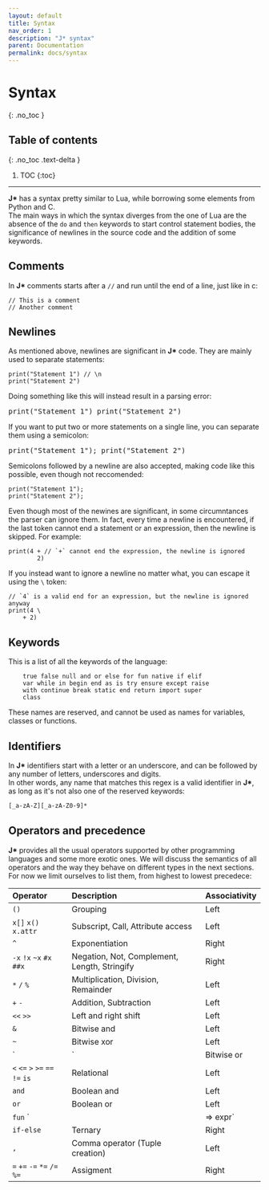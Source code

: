 ```yaml
---
layout: default
title: Syntax
nav_order: 1
description: "J* syntax"
parent: Documentation
permalink: docs/syntax
---
```


# Syntax
{: .no_toc }

## Table of contents
{: .no_toc .text-delta }

1. TOC
{:toc}

---

**J\*** has a syntax pretty similar to Lua, while borrowing some elements from Python and C.  
The main ways in which the syntax diverges from the one of Lua are the absence of the `do` and 
`then` keywords to start control statement bodies, the significance of newlines in the source code 
and the addition of some keywords.

## Comments

In **J\*** comments starts after a `//` and run until the end of a line, just like in c:
```jstar
// This is a comment
// Another comment
```

## Newlines

As mentioned above, newlines are significant in **J\*** code. They are mainly used to separate 
statements:
```jstar
print("Statement 1") // \n
print("Statement 2")
```

Doing something like this will instead result in a parsing error:
<pre class="runnable-snippet">
print("Statement 1") print("Statement 2")
</pre>

If you want to put two or more statements on a single line, you can separate them using a semicolon:
<pre class="runnable-snippet">
print("Statement 1"); print("Statement 2")
</pre>

Semicolons followed by a newline are also accepted, making code like this possible, even though not
reccomended:
```jstar
print("Statement 1");
print("Statement 2");
```

Even though most of the newines are significant, in some circumntances the parser can ignore them.
In fact, every time a newline is encountered, if the last token cannot end a statement or an 
expression, then the newline is skipped. For example:
```jstar
print(4 + // `+` cannot end the expression, the newline is ignored
        2)
```

If you instead want to ignore a newline no matter what, you can escape it using the `\` token:
```jstar
// `4` is a valid end for an expression, but the newline is ignored anyway
print(4 \
    + 2)
```

## Keywords
This is a list of all the keywords of the language:
```jstar
    true false null and or else for fun native if elif
    var while in begin end as is try ensure except raise 
    with continue break static end return import super
    class
```
These names are reserved, and cannot be used as names for variables, classes or functions.

## Identifiers

In **J\*** identifiers start with  a letter or an underscore, and can be followed by any number
of letters, underscores and digits.  
In other words, any name that matches this regex is a valid identifier in **J\***, as long as it's 
not also one of the reserved keywords:
```bash
[_a-zA-Z][_a-zA-Z0-9]*
```

## Operators and precedence

**J\*** provides all the usual operators supported by other programming languages and some more
exotic ones. We will discuss the semantics of all operators and the way they behave on different 
types in the next sections. For now we limit ourselves to list them, from highest to lowest 
precedece:

| Operator                         | Description                                    | Associativity  |
|:---------------------------------|:-----------------------------------------------|:---------------|
| `()`                             | Grouping                                       | Left           |
| `x[]` `x()` `x.attr`             | Subscript, Call, Attribute access              | Left           |
| `^`                              | Exponentiation                                 | Right          |
| `-x` `!x` `~x` `#x` `##x`        | Negation, Not, Complement, Length, Stringify   | Right          |
| `*` `/` `%`                      | Multiplication, Division, Remainder            | Left           |
| `+` `-`                          | Addition, Subtraction                          | Left           |
| `<<` `>>`                        | Left and right shift                           | Left           |
| `&`                              | Bitwise and                                    | Left           |
| `~`                              | Bitwise xor                                    | Left           |
| `|`                              | Bitwise or                                     | Left           |
| `<` `<=` `>` `>=` `==` `!=` `is` | Relational                                     | Left           |
| `and`                            | Boolean and                                    | Left           |
| `or`                             | Boolean or                                     | Left           |
| `fun` `|| => expr`               | Functon literal, lambda                        | Right          |
| `if-else`                        | Ternary                                        | Right          |
| `,`                              | Comma operator (Tuple creation)                | Left           |
| `=` `+=` `-=` `*=` `/=` `%=`     | Assigment                                      | Right          |


